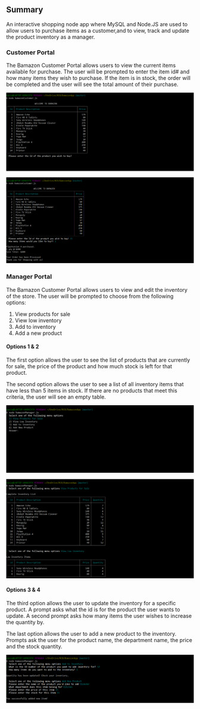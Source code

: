 ## Summary

An interactive shopping node app where MySQL and Node.JS are used to allow users to purchase items as a customer,and to view, track and update the product inventory as a manager.

### Customer Portal

The Bamazon Customer Portal allows users to view the current items available for purchase. The user will be prompted to enter the item id# and how many items they wish to purchase. If the item is in stock, the order will be completed and the user will see the total amount of their purchase.

![CustomerView](images/customer.png)

![CustomerView2](images/customer2.png)

### Manager Portal

The Bamazon Customer Portal allows users to view and edit the inventory of the store. The user will be prompted to choose from the following options:

1. View products for sale
2. View low inventory
3. Add to inventory
4. Add a new product

#### Options 1 & 2

The first option allows the user to see the list of products that are currently for sale, the price of the product and how much stock is left for that product.

The second option allows the user to see a list of all inventory items that have less than 5 items in stock. If there are no products that meet this criteria, the user will see an empty table.

![ManagerView](images/manager.png)

![ManagerView](images/options1&2.png)

#### Options 3 & 4

The third option allows the user to update the inventory for a specific product. A prompt asks what the id is for the product the user wants to update. A second prompt asks how many items the user wishes to increase the quantity by.

The last option allows the user to add a new product to the inventory. Prompts ask the user for the product name, the department name, the price and the stock quantity.

![ManagerView](images/options3&4.png)








